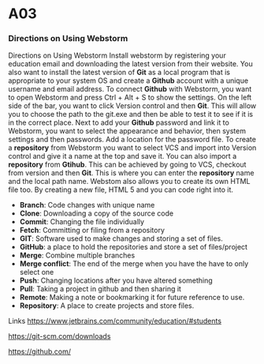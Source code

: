 # A03
### Directions on Using Webstorm
Directions on Using Webstorm
Install webstorm by registering your education email and downloading the latest version from their website. You also want to install the latest version of **Git** as a local program that is appropriate to your system OS and create a **Github** account with a unique username and email address. To connect **Github** with Webstorm, you want to open Webstorm and press Ctrl + Alt + S to show the settings. On the left side of the bar, you want to click Version control and then **Git**. This will allow you to choose the path to the git.exe and then be able to test it to see if it is in the correct place. 
Next to add your **Github** password and link it to Webstorm, you want to select the appearance and behavior, then system settings and then passwords. Add a location for the password file. 
To create a **repository** from Webstorm you want to select VCS and import into Version control and give it a name at the top and save it. You can also import a **repository** from **Gtihub**. This can be achieved by going to VCS, checkout from version and then **Git**. This is where you can enter the **repository** name and the local path name.
Webstom also allows you to create its own HTML file too. By creating a new file, HTML 5 and you can code right into it.
-	**Branch**: Code changes with unique name 
-	**Clone**: Downloading a copy of the source code 
-	**Commit**: Changing the file individually
-	**Fetch**: Committing or filing from a repository
-	**GIT**: Software used to make changes and storing a set of files.
-	**GitHub**: a place to hold the repositories and store a set of files/project
-	**Merge**: Combine multiple branches
-	**Merge conflict**: The end of the merge when you have the have to only select one 
-	**Push**: Changing locations after you have altered something 
-	**Pull**: Taking a project in github and then sharing it
-	**Remote**: Making a note or bookmarking it for future reference to use.
-	**Repository**: A place to create projects and store files.


Links
https://www.jetbrains.com/community/education/#students 

https://git-scm.com/downloads

https://github.com/



